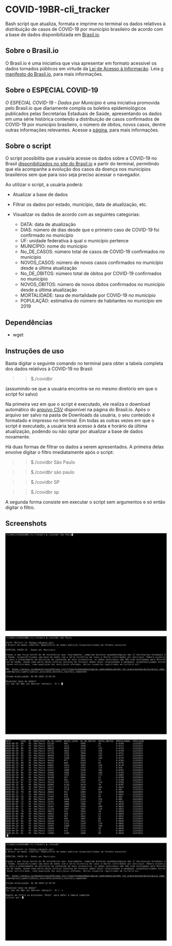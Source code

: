# COVID-19BR-cli_tracker

Bash script que atualiza, formata e imprime no terminal os dados relativos à distribuição de casos de COVID-19 por município brasileiro de acordo com a base de dados disponibilizada em [Brasil.io](https://brasil.io).

## Sobre o Brasil.io 

O Brasil.io é uma iniciativa que visa apresentar em formato acessível os dados tornados públicos em virtude da [Lei de Acesso à Informação](http://www.planalto.gov.br/ccivil_03/_Ato2011-2014/2011/Lei/L12527.htm). Leia [o manifesto do Brasil.io](https://brasil.io/manifesto/), para mais informações.      

## Sobre o ESPECIAL COVID-19 

*O ESPECIAL COVID-19 - Dados por Município* é uma iniciativa promovida pelo Brasil.io que diariamente compila os boletins epidemiológicos publicados pelas Secretarias Estaduais de Saúde, apresentando os dados em uma série histórica contendo a distribuição de casos confirmados de COVID-19 por município brasileiro, o número de óbitos, novos casos, dentre outras informações relevantes. Acesse a [página](https://brasil.io/covid19/), para mais informações.      

## Sobre o script 

O script possibilita que a usuária acesse os dados sobre a COVID-19 no Brasil [disponibilizados no site do Brasil.io](https://brasil.io/dataset/covid19/caso_full/) a partir do terminal, permitindo que ela acompanhe a evolução dos casos da doença nos municípios brasileiros sem que para isso seja preciso acessar o navegador.

Ao utilizar o script, a usuária poderá:

* Atualizar a base de dados 
* Filtrar os dados por estado, município, data de atualização, etc.  
* Visualizar os dados de acordo com as seguintes categorias: 

	* DATA: data de atualização
	* DIAS: número de dias desde que o primeiro caso de COVID-19 foi confirmado no município       
	* UF: unidade federativa à qual o município pertence
	* MUNICÍPIO: nome do município 
	* No_DE_CASOS: número total de casos de COVID-19 confirmados no município  
	* NOVOS_CASOS: número de novos casos confirmados no município desde a última atualização
	* No_DE_ÓBITOS: número total de óbitos por COVID-19 confirmados no município   
	* NOVOS_ÓBITOS: número de novos óbitos confirmados no município desde a última atualização
	* MORTALIDADE: taxa de mortalidade por COVID-19 no município    
	* POPULAÇÃO: estimativa do número de habitantes no município em 2019   

## Dependências

* wget 

## Instruções de uso

Basta digitar o seguinte comando no terminal para obter a tabela completa dos dados relativos à COVID-19 no Brasil: 

>>$./covidbr

(assumindo-se que a usuária encontra-se no mesmo diretório em que o script foi salvo)        

Na primeira vez em que o script é executado, ele realiza o download automático do [arquivo CSV](https://brasil.io/dataset/covid19/caso_full/?format=csv) disponível na página do Brasil.io. Após o arquivo ser salvo na pasta de Downloads da usuária, o seu conteúdo é formatado e impresso no terminal. Em todas as outras vezes em que o script é executado, a usuária terá acesso à data e horário da última atualização, podendo ou não optar por atualizar a base de dados novamente.

Há duas formas de filtrar os dados a serem apresentados. A primeira delas envolve digitar o filtro imediatamente após o script:

>>$./covidbr São Paulo

>>$./covidbr são paulo

>>$./covidbr SP

>>$./covidbr sp

A segunda forma consiste em executar o script sem argumentos e só então digitar o filtro. 

## Screenshots

![image_01](/images/image_01.png)

![image_02](/images/image_02.png)

![image_03](/images/image_03.png)

![image_04](/images/image_04.png)
